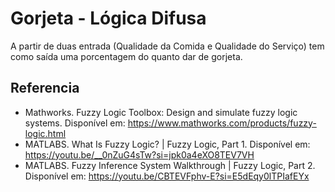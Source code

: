 # Gorjeta - Lógica Difusa
A partir de duas entrada (Qualidade da Comida e Qualidade do Serviço) tem como saída uma porcentagem do quanto dar de gorjeta.
## Referencia
- Mathworks. Fuzzy Logic Toolbox: Design and simulate fuzzy logic systems. Disponível em: https://www.mathworks.com/products/fuzzy-logic.html
- MATLABS. What Is Fuzzy Logic? | Fuzzy Logic, Part 1. Disponível em: https://youtu.be/__0nZuG4sTw?si=jpk0a4eXO8TEV7VH 
- MATLABS. Fuzzy Inference System Walkthrough | Fuzzy Logic, Part 2. Disponível em: https://youtu.be/CBTEVFphv-E?si=E5dEqy0lTPIafEYx


